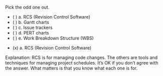 <panel header=":lock::key: Pick the odd one out.">

<panel header="%%Prerequisites%%" expandable expanded>
  <dynamic-panel src="../../revisionControl/what/unit-inElsewhere-asFlat.md" boilerplate header="Revision Control: What" />
  <dynamic-panel src="../../projectPlanning/ganttCharts/unit-inElsewhere-asFlat.md" boilerplate header="Project Planning: Gantt Charts" />
  <dynamic-panel src="../../projectPlanning/issueTrackers/unit-inElsewhere-asFlat.md" boilerplate header="Project Planning: Issue Trackers" />
  <dynamic-panel src="../../projectPlanning/pertCharts/unit-inElsewhere-asFlat.md" boilerplate header="Project Planning: PERT Charts" />
  <dynamic-panel src="../../projectPlanning/workBreakdownStructure/unit-inElsewhere-asFlat.md" boilerplate header="Project Planning: Work Breakdown Structure" />
</panel>

<p/>

<question>
Pick the odd one out.

- ( ) a. RCS (Revision Control Software)
- ( ) b. Gantt charts
- ( ) c. Issue trackers
- ( ) d. PERT charts
- ( ) e. Work Breakdown Structure (WBS)

<div slot="answer">

- (x) a. RCS (Revision Control Software)

Explanation: RCS is for managing code changes. The others are tools and techniques for managing project schedules. It’s OK if you don’t agree with the answer. What matters is that you know what each one is for.

</div>
</question>
</panel>
